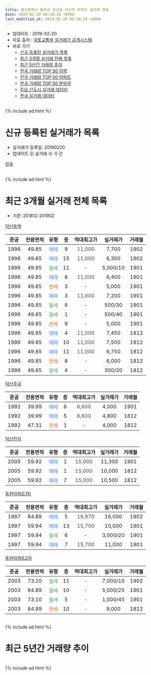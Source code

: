 ```yaml
---
title: 울산광역시 울주군 온산읍 덕신리 아파트 실거래 정보
date: 2019-02-20 06:20:24 +0900
last_modified_at: 2019-02-20 06:20:24 +0900
---
```


* 업데이트 : 2019-02-20
* 자료 출처 : [국토교통부 실거래가 공개시스템](http://rt.molit.go.kr)
* 바로 가기
    * [신규 등록된 실거래가 목록](#신규-등록된-실거래가-목록)
    * [최근 3개월 실거래 전체 목록](#최근-3개월-실거래-전체-목록)
    * [최근 5년간 거래량 추이](#최근-5년간-거래량-추이)
    * [전국 거래량 TOP 50 지역](https://inasie.github.io/apt-trade-info/최근-3개월-전국에서-가장-거래가-많이-발생한-지역)
    * [전국 거래량 TOP 50 아파트](https://inasie.github.io/apt-trade-info/최근-3개월-전국에서-가장-거래가-많이-발생한-아파트)
    * [전국 거래량 TOP 50 분양권](https://inasie.github.io/apt-trade-info/최근-3개월-전국에서-가장-거래가-많이-발생한-분양권)
    * [주요 신도시 실거래 데이터](https://inasie.github.io/apt-trade-info/주요-신도시)
    * [전국 실거래 데이터](https://inasie.github.io/apt-trade-info/전국)
<br>
{% include ad.html %}
<br>

# 신규 등록된 실거래가 목록
* 실거래가 등록일: 20190220
* 업데이트 된 실거래 수: 0 건

없음

<br>
{% include ad.html %}
<br>

# 최근 3개월 실거래 전체 목록
* 기준: 201812-201902


[덕신동백](https://search.naver.com/search.naver?query=%EC%9A%B8%EC%82%B0%EA%B4%91%EC%97%AD%EC%8B%9C+%EC%9A%B8%EC%A3%BC%EA%B5%B0+%EC%98%A8%EC%82%B0%EC%9D%8D+%EB%8D%95%EC%8B%A0%EB%A6%AC+%EB%8D%95%EC%8B%A0%EB%8F%99%EB%B0%B1)

|준공|전용면적|유형|층|역대최고가|실거래가|거래월|
|:---:|:---:|:---:|:---:|:---:|:---:|:---:|
|1996|49.85|<span style="color:#4285f3">매매</span>|9|<span style="color:#444444">11,000</span>|7,700|1902|
|1996|49.85|<span style="color:#4285f3">매매</span>|15|<span style="color:#444444">11,000</span>|6,300|1902|
|1996|49.85|<span style="color:#34a853">월세</span>|11|<span style="color:#444444">-</span>|5,000/10|1901|
|1996|49.85|<span style="color:#4285f3">매매</span>|8|<span style="color:#444444">11,000</span>|6,400|1901|
|1996|49.85|<span style="color:#ff5a00">전세</span>|3|<span style="color:#444444">-</span>|5,000|1901|
|1996|49.85|<span style="color:#4285f3">매매</span>|3|<span style="color:#444444">11,000</span>|7,200|1901|
|1996|49.85|<span style="color:#34a853">월세</span>|8|<span style="color:#444444">-</span>|500/30|1901|
|1996|49.85|<span style="color:#34a853">월세</span>|1|<span style="color:#444444">-</span>|500/40|1901|
|1996|49.85|<span style="color:#ff5a00">전세</span>|9|<span style="color:#444444">-</span>|5,000|1901|
|1996|49.85|<span style="color:#4285f3">매매</span>|4|<span style="color:#444444">11,000</span>|7,450|1812|
|1996|49.85|<span style="color:#4285f3">매매</span>|10|<span style="color:#444444">11,000</span>|7,500|1812|
|1996|49.85|<span style="color:#4285f3">매매</span>|11|<span style="color:#444444">11,000</span>|6,750|1812|
|1996|49.85|<span style="color:#ff5a00">전세</span>|8|<span style="color:#444444">-</span>|6,000|1812|
|1996|49.85|<span style="color:#34a853">월세</span>|4|<span style="color:#444444">-</span>|300/20|1812|

[덕신주공](https://search.naver.com/search.naver?query=%EC%9A%B8%EC%82%B0%EA%B4%91%EC%97%AD%EC%8B%9C+%EC%9A%B8%EC%A3%BC%EA%B5%B0+%EC%98%A8%EC%82%B0%EC%9D%8D+%EB%8D%95%EC%8B%A0%EB%A6%AC+%EB%8D%95%EC%8B%A0%EC%A3%BC%EA%B3%B5)

|준공|전용면적|유형|층|역대최고가|실거래가|거래월|
|:---:|:---:|:---:|:---:|:---:|:---:|:---:|
|1992|39.99|<span style="color:#4285f3">매매</span>|6|<span style="color:#444444">8,600</span>|4,000|1901|
|1992|39.99|<span style="color:#4285f3">매매</span>|5|<span style="color:#444444">8,600</span>|4,800|1812|
|1992|47.31|<span style="color:#ff5a00">전세</span>|1|<span style="color:#444444">-</span>|4,000|1812|

[덕신천지](https://search.naver.com/search.naver?query=%EC%9A%B8%EC%82%B0%EA%B4%91%EC%97%AD%EC%8B%9C+%EC%9A%B8%EC%A3%BC%EA%B5%B0+%EC%98%A8%EC%82%B0%EC%9D%8D+%EB%8D%95%EC%8B%A0%EB%A6%AC+%EB%8D%95%EC%8B%A0%EC%B2%9C%EC%A7%80)

|준공|전용면적|유형|층|역대최고가|실거래가|거래월|
|:---:|:---:|:---:|:---:|:---:|:---:|:---:|
|2005|59.92|<span style="color:#4285f3">매매</span>|1|<span style="color:#444444">15,000</span>|11,300|1901|
|2005|59.92|<span style="color:#4285f3">매매</span>|1|<span style="color:#444444">15,000</span>|10,000|1812|
|2005|59.92|<span style="color:#4285f3">매매</span>|7|<span style="color:#444444">15,000</span>|10,500|1812|

[동원아파트1차](https://search.naver.com/search.naver?query=%EC%9A%B8%EC%82%B0%EA%B4%91%EC%97%AD%EC%8B%9C+%EC%9A%B8%EC%A3%BC%EA%B5%B0+%EC%98%A8%EC%82%B0%EC%9D%8D+%EB%8D%95%EC%8B%A0%EB%A6%AC+%EB%8F%99%EC%9B%90%EC%95%84%ED%8C%8C%ED%8A%B81%EC%B0%A8)

|준공|전용면적|유형|층|역대최고가|실거래가|거래월|
|:---:|:---:|:---:|:---:|:---:|:---:|:---:|
|1997|84.89|<span style="color:#4285f3">매매</span>|5|<span style="color:#444444">19,970</span>|16,000|1902|
|1997|59.94|<span style="color:#4285f3">매매</span>|13|<span style="color:#444444">15,700</span>|10,000|1901|
|1997|59.94|<span style="color:#34a853">월세</span>|6|<span style="color:#444444">-</span>|3,000/20|1901|
|1997|59.94|<span style="color:#4285f3">매매</span>|7|<span style="color:#444444">15,700</span>|11,000|1901|

[동원아파트2차](https://search.naver.com/search.naver?query=%EC%9A%B8%EC%82%B0%EA%B4%91%EC%97%AD%EC%8B%9C+%EC%9A%B8%EC%A3%BC%EA%B5%B0+%EC%98%A8%EC%82%B0%EC%9D%8D+%EB%8D%95%EC%8B%A0%EB%A6%AC+%EB%8F%99%EC%9B%90%EC%95%84%ED%8C%8C%ED%8A%B82%EC%B0%A8)

|준공|전용면적|유형|층|역대최고가|실거래가|거래월|
|:---:|:---:|:---:|:---:|:---:|:---:|:---:|
|2003|73.10|<span style="color:#34a853">월세</span>|11|<span style="color:#444444">-</span>|7,000/10|1902|
|2003|84.89|<span style="color:#34a853">월세</span>|10|<span style="color:#444444">-</span>|5,000/25|1901|
|2003|73.10|<span style="color:#34a853">월세</span>|5|<span style="color:#444444">-</span>|1,000/45|1901|
|2003|84.89|<span style="color:#ff5a00">전세</span>|10|<span style="color:#444444">-</span>|9,000|1812|


<br>
{% include ad.html %}
<br>

# 최근 5년간 거래량 추이


<div style="width:100%;">
    <canvas id="deal_progress" height="200"></canvas>
</div>

<script>
new Chart(document.getElementById("deal_progress"), {
    type: 'line',
    data: {
        labels: ['201402','201403','201404','201405','201406','201407','201408','201409','201410','201411','201412','201501','201502','201503','201504','201505','201506','201507','201508','201509','201510','201511','201512','201601','201602','201603','201604','201605','201606','201607','201608','201609','201610','201611','201612','201701','201702','201703','201704','201705','201706','201707','201708','201709','201710','201711','201712','201801','201802','201803','201804','201805','201806','201807','201808','201809','201810','201811','201812','201901','201902'],
        datasets: [{
            label: '매매',
            pointRadius: 1,
            data: [8, 28, 19, 17, 26, 13, 9, 18, 14, 10, 13, 19, 15, 32, 25, 15, 25, 15, 22, 28, 18, 19, 19, 15, 10, 35, 21, 15, 9, 14, 17, 4, 11, 10, 18, 12, 10, 10, 10, 11, 10, 12, 7, 8, 10, 10, 5, 10, 5, 17, 8, 8, 5, 10, 7, 9, 11, 9, 6, 6, 3],
            borderColor: "rgba(255, 201, 14, 1)",
            backgroundColor: "rgba(255, 201, 14, 0.5)",
            fill: false,
            lineTension: 0
        },{
            label: '전월세',
            pointRadius: 1,
            data: [8, 10, 12, 13, 7, 6, 2, 9, 10, 7, 4, 4, 7, 6, 3, 9, 7, 10, 6, 13, 14, 10, 10, 8, 3, 11, 5, 4, 10, 10, 6, 8, 9, 9, 4, 5, 6, 6, 5, 10, 11, 3, 7, 8, 7, 9, 3, 3, 2, 9, 8, 7, 8, 4, 3, 6, 10, 9, 4, 8, 1],
            borderColor: "rgba(0, 141, 185, 1)",
            backgroundColor: "rgba(0, 141, 185, 0.5)",
            fill: false,
            lineTension: 0
        }
        ]
    },
    options: {
        responsive: true,
        title: {
            display: false
        },
        tooltips: {
            mode: 'index',
            intersect: false
        },
        hover: {
            mode: 'nearest',
            intersect: true
        },
        scales: {
            xAxes: [{
                display: true,
                scaleLabel: {
                    display: true,
                    labelString: '년/월'
                }
            }],
            yAxes: [{
                display: true,
                ticks: {
                    suggestedMin: 0,
                },
                scaleLabel: {
                    display: true,
                    labelString: '실거래 수'
                }
            }]
        }
    }
});

</script>


<br>
{% include ad.html %}
<br>

